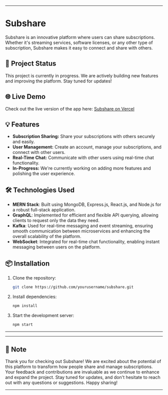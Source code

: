 
---

# Subshare

Subshare is an innovative platform where users can share subscriptions. Whether it's streaming services, software licenses, or any other type of subscription, Subshare makes it easy to connect and share with others.

## 🚧 Project Status

This project is currently in progress. We are actively building new features and improving the platform. Stay tuned for updates!

## 🌐 Live Demo

Check out the live version of the app here: [Subshare on Vercel](https://sub-share-eosin.vercel.app)

## 💡 Features

- **Subscription Sharing:** Share your subscriptions with others securely and easily.
- **User Management:** Create an account, manage your subscriptions, and connect with other users.
- **Real-Time Chat:** Communicate with other users using real-time chat functionality.
- **In-Progress:** We're currently working on adding more features and polishing the user experience.

## 🛠️ Technologies Used

- **MERN Stack**: Built using MongoDB, Express.js, React.js, and Node.js for a robust full-stack application.
- **GraphQL**: Implemented for efficient and flexible API querying, allowing clients to request only the data they need.
- **Kafka**: Used for real-time messaging and event streaming, ensuring smooth communication between microservices and enhancing the overall scalability of the platform.
- **WebSocket**: Integrated for real-time chat functionality, enabling instant messaging between users on the platform.

## 📦 Installation

1. Clone the repository:

   ```bash
   git clone https://github.com/yourusername/subshare.git
   ```

2. Install dependencies:

   ```bash
   npm install
   ```

3. Start the development server:

   ```bash
   npm start
   ```

---



---

## 📜 Note

Thank you for checking out Subshare! We are excited about the potential of this platform to transform how people share and manage subscriptions. Your feedback and contributions are invaluable as we continue to enhance and expand the project. Stay tuned for updates, and don't hesitate to reach out with any questions or suggestions. Happy sharing!

---
